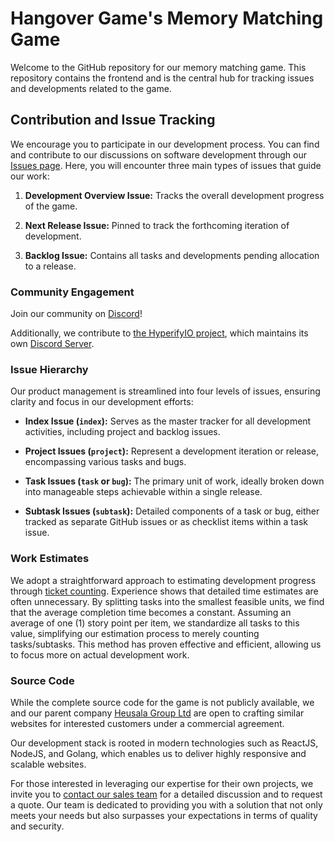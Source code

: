 # Hangover Game's Memory Matching Game

Welcome to the GitHub repository for our memory matching game. This repository 
contains the frontend and is the central hub for tracking issues and 
developments related to the game.

## Contribution and Issue Tracking

We encourage you to participate in our development process. You can find and 
contribute to our discussions on software development through our [Issues 
page](https://github.com/hangovergames/project-memory/issues). Here, you will 
encounter three main types of issues that guide our work:

1. **Development Overview Issue:** Tracks the overall development progress of 
   the game.

2. **Next Release Issue:** Pinned to track the forthcoming iteration of 
   development.

3. **Backlog Issue:** Contains all tasks and developments pending allocation to 
   a release.

### Community Engagement

Join our community on [Discord](https://discord.com/invite/tKKMczp)!

Additionally, we contribute to 
[the HyperifyIO project](https://github.com/hyperifyio), which maintains its own 
[Discord Server](https://discord.com/invite/UBTrHxA78f).

### Issue Hierarchy

Our product management is streamlined into four levels of issues, ensuring 
clarity and focus in our development efforts:

- **Index Issue (`index`):** Serves as the master tracker for all development 
  activities, including project and backlog issues.

- **Project Issues (`project`):** Represent a development iteration or release, 
  encompassing various tasks and bugs.

- **Task Issues (`task` or `bug`):** The primary unit of work, ideally broken 
  down into manageable steps achievable within a single release.

- **Subtask Issues (`subtask`):** Detailed components of a task or bug, either 
  tracked as separate GitHub issues or as checklist items within a task issue.

### Work Estimates

We adopt a straightforward approach to estimating development progress through 
[ticket 
counting](https://info.thoughtworks.com/rs/thoughtworks2/images/twebook-perspectives-estimation_1.pdf). 
Experience shows that detailed time estimates are often unnecessary. By 
splitting tasks into the smallest feasible units, we find that the average 
completion time becomes a constant. Assuming an average of one (1) story point 
per item, we standardize all tasks to this value, simplifying our estimation 
process to merely counting tasks/subtasks. This method has proven effective and 
efficient, allowing us to focus more on actual development work.

### Source Code

While the complete source code for the game is not publicly 
available, we and our parent company [Heusala Group Ltd](https://heusalagroup.fi) are 
open to crafting similar websites for interested customers under a commercial 
agreement.

Our development stack is rooted in modern technologies such as ReactJS, NodeJS, 
and Golang, which enables us to deliver highly responsive and scalable 
websites. 

For those interested in leveraging our expertise for their own projects, we 
invite you to [contact our sales team](https://www.heusalagroup.fi/contact) for 
a detailed discussion and to request a quote. Our team is dedicated to 
providing you with a solution that not only meets your needs but also surpasses 
your expectations in terms of quality and security.
